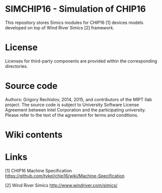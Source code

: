 # SIMCHIP16 - Simulation of CHIP16

This repository stores Simics modules for CHIP16 [1] devices models developed
on top of Wind River Simics [2] framework.

# License

Licenses for third-party components are provided within the corresponding directories.

# Source code

Authors: Grigory Rechistov, 2014, 2015, and contributors of the MIPT Ilab project.
The source code is subject to University Software License Agreement between
Intel Corporation and the participating university. Please refer to the text
of the agreement for terms and conditions.

# Wiki contents


# Links

[1] CHIP16 Machine Specification https://github.com/tykel/chip16/wiki/Machine-Specification

[2] Wind River Simics http://www.windriver.com/simics/
